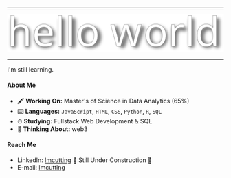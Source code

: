 -----------------------------------

![](/helloworld.svg)

-----------------------------------

I'm still learning.

#### About Me
* 🖋 **Working On:** Master's of Science in Data Analytics (65%)
* ⌨️ **Languages:** `JavaScript`, `HTML`, `CSS`, `Python`, `R`, `SQL`
* ⏱ **Studying:** Fullstack Web Development & SQL
* 💭 **Thinking About:** web3

#### Reach Me
* LinkedIn: [lmcutting]() 🚧 Still Under Construction 🚧
* E-mail: [lmcutting](mailto:lmcutting@gmail.com?subject=[GitHub]%20Let's%20Chat)
